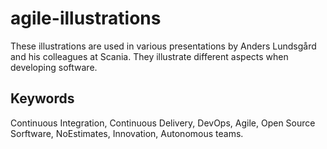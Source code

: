 # agile-illustrations

These illustrations are used in various presentations by Anders Lundsgård and his colleagues at Scania. They illustrate different aspects when developing software. 

## Keywords
Continuous Integration, Continuous Delivery, DevOps, Agile, Open Source Sorftware, NoEstimates, Innovation, Autonomous teams.
